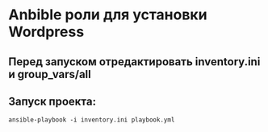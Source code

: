 # Anbible роли для установки Wordpress
## Перед запуском отредактировать **inventory.ini** и **group_vars/all**
## Запуск проекта:
```
ansible-playbook -i inventory.ini playbook.yml
```
